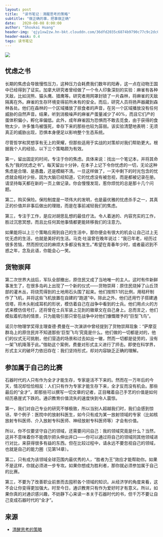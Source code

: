 ```yaml
---
layout: post
title:  "读书笔记：清醒思考的策略"
subtitle: "做正确的事，把事做正确"
date:   2020-08-08 8:00:00
author: "Shoukai Huang"
header-img: 'qjy1xw2zw.hn-bkt.clouddn.com/36dfd2035c6874b9790c77c9c2dc0988.jpg'
header-mask: 0.4
tags: 读书笔记
---
```


![](http://qjy1xw2zw.hn-bkt.clouddn.com/30770361c5d02c67b19fb2097111d08c.jpg)


## 忧虑之书

长期的焦虑会导致慢性压力，这种压力会耗费我们数年的阳寿，这一点在动物王国中已经得到了证实。加拿大研究者曾经做了一个令人印象深刻的实验：麻雀有各种天敌，比如浣熊、猫头鹰、猎鹰等。研究者用网罩封锁了一片森林，将麻雀的天敌隔离在外。麻雀的生存环境变得前所未有的安全。而后，研究人员将扬声器藏到森林各处。他们在森林的一个区域播放了掠食者的声音，在另一个区域播放没有任何威胁的自然声音。结果，听到消极噪声的麻雀产蛋量减少了40%，而且它们产的蛋体积偏小，孵化率偏低。此外，成年麻雀因为恐惧而不敢去觅食，由于获得的食物太少，许多雏鸟被饿死，幸存下来的那些也较为孱弱。该实验清楚地表明：无须真正的威胁出现，恐惧本身便足以影响整个生态系统。

尽管哲学和冥想享有无上的荣耀，但那些适用于实战的对策却对我们帮助更大。根据我个人的经验，以下三个策略颇为有效。

第一，留出固定的时间，专注于你的焦虑。具体来说：找出一个笔记本，并将其命名为“我的忧虑之书”。每天留出十分钟，在本子上记下令你忧虑的一切，无论这种焦虑是合理、是愚蠢，还是模糊不清。一旦这样做了，一天中剩下的时光包含的忧虑就会相对少些，因为大脑已经知道，它的忧虑没有被忽视，而是都被记录在册。请坚持每天都在新的一页上做记录。你会慢慢发现，惹你烦忧的总是那十几个问题。

第二，购买保险。保险制度是一项伟大的发明，也是最优雅的忧虑杀手之一，其真正的价值并非事后做出的理赔，而是在事前减轻我们的焦虑。

第三，专注于工作，是应对胡思乱想的最佳疗法。令人着迷的、内容充实的工作，胜过沉思冥想，而且比任何其他事情都更能转移我们的注意力。

如果能将以上三个策略应用到自己的生活中，那你便会有很大的机会让自己过上无忧无虑的生活，也就是美好的生活。马克·吐温曾在晚年说过：“我已年老，经历过很多苦恼，然而担忧过的麻烦大多都没有发生。”希望在青春年少时，或者最迟到不惑之年，念及此语，你能会心一笑。

## 货物崇拜

第二次世界大战后，军队全部撤出，原住民又成了当地唯一的主人。这时有件新鲜事发生了，在很多岛屿上出现了一个新的仪式——货物崇拜：原住民烧掉了山丘顶部的灌木丛，将烧荒得到的土地用石头围了起来。他们按照1∶1的比例，用秸秆制作了飞机，并将这些飞机放置在自建的“跑道”中。除此之外，他们还用竹子搭建通信塔，将木头削成耳机的形状，模仿着自己在战争中看到的士兵。他们用点火的方式来模仿信号灯，还将曾在士兵军装上见到的徽章文在自己身上。总而言之，他们模拟着机场的情景，只为能吸引那只曾在战争中对他们慷慨赠予的“巨型飞鸟”。

诺贝尔物理学奖得主理查德·费曼在一次演讲中曾经提到了货物崇拜现象：“萨摩亚群岛上的原住民并不知道那些‘巨型飞鸟’究竟是什么。他们做的一切都是对的，他们的仪式无可挑剔，他们营造的场景和过去如出一辙，然而一切都是徒劳的，没有一架飞机降落于此。”借助这个案例，费曼对形式主义进行了抨击。即使在科学界，形式主义的破坏力依旧存在：我们坚持形式，却对内容缺乏正确的理解。

## 参加属于自己的比赛

石器时代的人只有作为全才才能生存，专家是活不下来的。然而在一万年后的今天，情况却恰恰相反：人们只有作为专家才能生存下来，全才反而没有机会。那些最后的“全才”，即那些可以撰写一切文章的记者，正目睹着自己手艺的价值是如何经历悬崖式下跌的。通识教育价值流失的速度快到令人震惊。

第一，我们对自己专业的研究不够极致，所以当别人超越我们时，我们会感到惊讶。举个例子：医院中的放射科医生，如今只有成为某一放射领域的专家（比如核放射专科医师、介入放射专科医师、神经放射专科医师等）才会有价值。

所以，你不仅要坚守自己的领域，还需要问问自己：我的领域究竟是什么？当然，这并不意味着你不能偶尔把头伸出井口——你可以通过将自己的领域同其他领域进行对比，来获得很多有益的东西。但在比较过程中，请永远不要忽视自己的领域，也就是自己的能力圈（见第14章）。

第二，只有成为该领域全球范围内最优秀的人，“胜者为王”效应才能帮助你。如果不是这样，你就必须进一步专攻。如果你想成为胜利者，那你就必须参加属于自己的比赛。

第三，不要为了改善职业前景而去囤积各个领域的知识。从经济学的角度来看，这不会让你变得更加强大。时至今日，通识教育只有作为爱好时才有意义。所以，如果你真的对通识感兴趣，不妨静下心来读一本关于石器时代的书，但千万不要让自己变成石器时代的“全才”。

## 来源

* [清醒思考的策略](https://book.douban.com/subject/34442149/)
